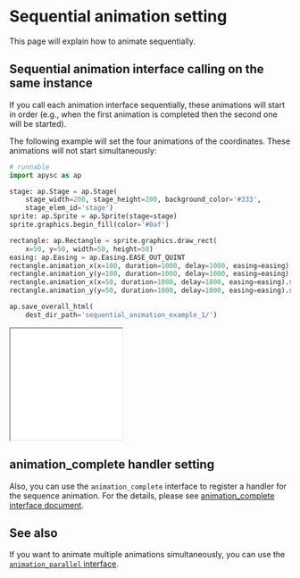# Sequential animation setting

This page will explain how to animate sequentially.

## Sequential animation interface calling on the same instance

If you call each animation interface sequentially, these animations will start in order (e.g., when the first animation is completed then the second one will be started).

The following example will set the four animations of the coordinates. These animations will not start simultaneously:

```py
# runnable
import apysc as ap

stage: ap.Stage = ap.Stage(
    stage_width=200, stage_height=200, background_color='#333',
    stage_elem_id='stage')
sprite: ap.Sprite = ap.Sprite(stage=stage)
sprite.graphics.begin_fill(color='#0af')

rectangle: ap.Rectangle = sprite.graphics.draw_rect(
    x=50, y=50, width=50, height=50)
easing: ap.Easing = ap.Easing.EASE_OUT_QUINT
rectangle.animation_x(x=100, duration=1000, delay=1000, easing=easing).start()
rectangle.animation_y(y=100, duration=1000, delay=1000, easing=easing).start()
rectangle.animation_x(x=50, duration=1000, delay=1000, easing=easing).start()
rectangle.animation_y(y=50, duration=1000, delay=1000, easing=easing).start()

ap.save_overall_html(
    dest_dir_path='sequential_animation_example_1/')
```

<iframe src="static/sequential_animation_example_1/index.html" width="200" height="200"></iframe>

## animation_complete handler setting

Also, you can use the `animation_complete` interface to register a handler for the sequence animation. For the details, please see [animation_complete interface document](animation_complete.md).

## See also

If you want to animate multiple animations simultaneously, you can use the [`animation_parallel` interface](animation_parallel.md).
